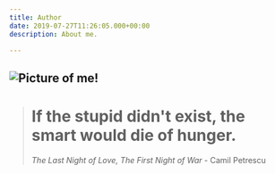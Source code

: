 ```yaml
---
title: Author
date: 2019-07-27T11:26:05.000+00:00
description: About me.

---
```

## ![Picture of me!](https://lh3.googleusercontent.com/KP17sMd0fTd71mq44xNre1LoEjMr_6yO6a9XfhQ4cxKgQUhiLb2Zmouz2C3ZV4CmYmKEI-xgNAQ_=s200 "Radu Ciurca head shot")

> # **If the stupid didn't exist, the smart would die of hunger.**
>
> _The Last Night of Love, The First Night of War_ - Camil Petrescu